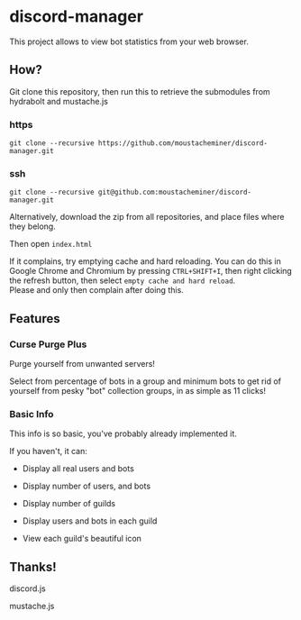 # discord-manager
This project allows to view bot statistics from your web browser.

## How?
Git clone this repository, then run this to retrieve the submodules from hydrabolt and mustache.js

### https
`git clone --recursive https://github.com/moustacheminer/discord-manager.git`

### ssh
`git clone --recursive git@github.com:moustacheminer/discord-manager.git`

Alternatively, download the zip from all repositories, and place files where they belong.

Then open `index.html`

If it complains, try emptying cache and hard reloading. You can do this in Google Chrome and Chromium by pressing `CTRL+SHIFT+I`, then right clicking the refresh button, then select `empty cache and hard reload`.  
Please and only then complain after doing this.

## Features

### Curse Purge Plus
Purge yourself from unwanted servers!

Select from percentage of bots in a group and minimum bots to get rid of yourself from pesky "bot" collection groups, in as simple as 11 clicks!

### Basic Info
This info is so basic, you've probably already implemented it.

If you haven't, it can:

- Display all real users and bots
- Display number of users, and bots
- Display number of guilds

- Display users and bots in each guild
- View each guild's beautiful icon

## Thanks!

discord.js

mustache.js
